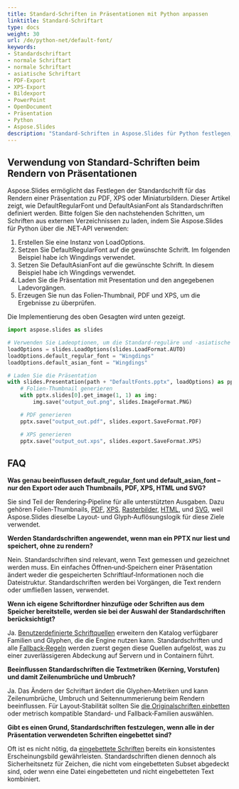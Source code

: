 ```yaml
---
title: Standard-Schriften in Präsentationen mit Python anpassen
linktitle: Standard-Schriftart
type: docs
weight: 30
url: /de/python-net/default-font/
keywords:
- Standardschriftart
- normale Schriftart
- normale Schriftart
- asiatische Schriftart
- PDF-Export
- XPS-Export
- Bildexport
- PowerPoint
- OpenDocument
- Präsentation
- Python
- Aspose.Slides
description: "Standard-Schriften in Aspose.Slides für Python festlegen, um eine korrekte Konvertierung von PowerPoint (PPT, PPTX) und OpenDocument (ODP) zu PDF, XPS und Bildern sicherzustellen."
---
```


## **Verwendung von Standard-Schriften beim Rendern von Präsentationen**
Aspose.Slides ermöglicht das Festlegen der Standardschrift für das Rendern einer Präsentation zu PDF, XPS oder Miniaturbildern. Dieser Artikel zeigt, wie DefaultRegularFont und DefaultAsianFont als Standardschriften definiert werden. Bitte folgen Sie den nachstehenden Schritten, um Schriften aus externen Verzeichnissen zu laden, indem Sie Aspose.Slides für Python über die .NET‑API verwenden:

1. Erstellen Sie eine Instanz von LoadOptions.
2. Setzen Sie DefaultRegularFont auf die gewünschte Schrift. Im folgenden Beispiel habe ich Wingdings verwendet.
3. Setzen Sie DefaultAsianFont auf die gewünschte Schrift. In diesem Beispiel habe ich Wingdings verwendet.
4. Laden Sie die Präsentation mit Presentation und den angegebenen Ladevorgängen.
5. Erzeugen Sie nun das Folien‑Thumbnail, PDF und XPS, um die Ergebnisse zu überprüfen.

Die Implementierung des oben Gesagten wird unten gezeigt.

```py
import aspose.slides as slides

# Verwenden Sie Ladeoptionen, um die Standard‑reguläre und -asiatische Schrift festzulegen# Verwenden Sie Ladeoptionen, um die Standard‑reguläre und -asiatische Schrift festzulegen
loadOptions = slides.LoadOptions(slides.LoadFormat.AUTO)
loadOptions.default_regular_font = "Wingdings"
loadOptions.default_asian_font = "Wingdings"

# Laden Sie die Präsentation
with slides.Presentation(path + "DefaultFonts.pptx", loadOptions) as pptx:
    # Folien‑Thumbnail generieren
    with pptx.slides[0].get_image(1, 1) as img:
        img.save("output_out.png", slides.ImageFormat.PNG)

    # PDF generieren
    pptx.save("output_out.pdf", slides.export.SaveFormat.PDF)

    # XPS generieren
    pptx.save("output_out.xps", slides.export.SaveFormat.XPS)
```

## **FAQ**

**Was genau beeinflussen default_regular_font und default_asian_font – nur den Export oder auch Thumbnails, PDF, XPS, HTML und SVG?**

Sie sind Teil der Rendering‑Pipeline für alle unterstützten Ausgaben. Dazu gehören Folien‑Thumbnails, [PDF](/slides/de/python-net/convert-powerpoint-to-pdf/), [XPS](/slides/de/python-net/convert-powerpoint-to-xps/), [Rasterbilder](/slides/de/python-net/convert-powerpoint-to-png/), [HTML](/slides/de/python-net/convert-powerpoint-to-html/), und [SVG](/slides/de/python-net/render-a-slide-as-an-svg-image/), weil Aspose.Slides dieselbe Layout‑ und Glyph‑Auflösungslogik für diese Ziele verwendet.

**Werden Standardschriften angewendet, wenn man ein PPTX nur liest und speichert, ohne zu rendern?**

Nein. Standardschriften sind relevant, wenn Text gemessen und gezeichnet werden muss. Ein einfaches Öffnen‑und‑Speichern einer Präsentation ändert weder die gespeicherten Schriftlauf‑Informationen noch die Dateistruktur. Standardschriften werden bei Vorgängen, die Text rendern oder umfließen lassen, verwendet.

**Wenn ich eigene Schriftordner hinzufüge oder Schriften aus dem Speicher bereitstelle, werden sie bei der Auswahl der Standardschriften berücksichtigt?**

Ja. [Benutzerdefinierte Schriftquellen](/slides/de/python-net/custom-font/) erweitern den Katalog verfügbarer Familien und Glyphen, die die Engine nutzen kann. Standardschriften und alle [Fallback‑Regeln](/slides/de/python-net/fallback-font/) werden zuerst gegen diese Quellen aufgelöst, was zu einer zuverlässigeren Abdeckung auf Servern und in Containern führt.

**Beeinflussen Standardschriften die Textmetriken (Kerning, Vorstufen) und damit Zeilenumbrüche und Umbruch?**

Ja. Das Ändern der Schriftart ändert die Glyphen‑Metriken und kann Zeilenumbrüche, Umbruch und Seitennummerierung beim Rendern beeinflussen. Für Layout‑Stabilität sollten Sie [die Originalschriften einbetten](/slides/de/python-net/embedded-font/) oder metrisch kompatible Standard‑ und Fallback‑Familien auswählen.

**Gibt es einen Grund, Standardschriften festzulegen, wenn alle in der Präsentation verwendeten Schriften eingebettet sind?**

Oft ist es nicht nötig, da [eingebettete Schriften](/slides/de/python-net/embedded-font/) bereits ein konsistentes Erscheinungsbild gewährleisten. Standardschriften dienen dennoch als Sicherheitsnetz für Zeichen, die nicht vom eingebetteten Subset abgedeckt sind, oder wenn eine Datei eingebetteten und nicht eingebetteten Text kombiniert.
